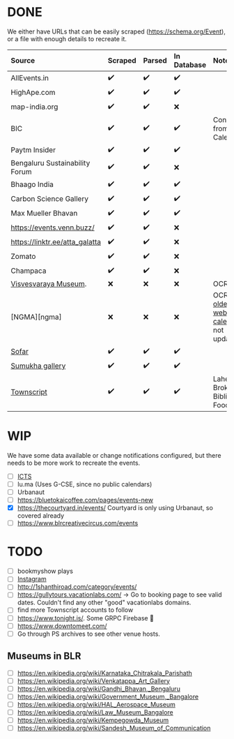 # DONE

We either have URLs that can be easily scraped (https://schema.org/Event), or a file with enough details to recreate it.

| Source                         | Scraped | Parsed | In Database | Notes                                                                                                     |
|:-------------------------------|:--------|:-------|:------------|:----------------------------------------------------------------------------------------------------------|
| AllEvents.in                   | ✔️      | ✔️     | ✔️          |                                                                                                           |
| HighApe.com                    | ✔️      | ✔️     | ✔️          |                                                                                                           |
| map-india.org                  | ✔️      | ✔️     | ❌           |                                                                                                           |
| BIC                            | ✔️      | ✔️     | ✔️          | Converted from ICS Calendar                                                                               |
| Paytm Insider                  | ✔️      | ✔️     | ✔️          |                                                                                                           |
| Bengaluru Sustainability Forum | ✔️      | ✔️     | ❌           |                                                                                                           |
| Bhaago India                   | ✔️      | ✔️     | ✔️          |                                                                                                           |
| Carbon Science Gallery         | ✔️      | ✔️     | ✔️           |                                                                                                           |
| Max Mueller Bhavan             | ✔️      | ✔️     | ✔️          |                                                                                                           |
| https://events.venn.buzz/      | ✔️      | ✔️     | ❌           |                                                                                                           |
| https://linktr.ee/atta_galatta | ✔️      | ✔️     | ❌           |                                                                                                           |
| Zomato                         | ✔️      | ✔️     | ❌           |                                                                                                           |
| Champaca                       | ✔️      | ✔️     | ❌           |                                                                                                           |
| [Visvesvaraya Museum][vism].   | ❌      | ❌     | ❌           | OCR                                                                                                       |
| [NGMA][ngma]                   | ❌      | ❌     | ❌           | OCR The [older website calender](http://www.ngmaindia.gov.in/ngma_bangaluru_calendar.asp) is not updated. |
| [Sofar][sofar]                 | ✔️      | ✔️     | ✔️          |                                                                                                           |
| [Sumukha gallery][sumukha]     | ✔️      | ✔️     | ✔️          | 
| [Townscript][ts]			     | ✔️      | ✔️     | ✔️          | Lahe Lahe, Broke Bibliophiles, Foodwize

# WIP

We have some data available or change notifications configured, but there needs to be more work to recreate the events.

- [ ] [ICTS](https://www.icts.res.in/current-and-upcoming-events)
- [ ] lu.ma (Uses G-CSE, since no public calendars)
- [ ] Urbanaut
- [ ] https://bluetokaicoffee.com/pages/events-new
- [x] https://thecourtyard.in/events/ Courtyard is only using Urbanaut, so covered already
- [ ] https://www.blrcreativecircus.com/events

# TODO

- [ ] bookmyshow plays
- [ ] [Instagram](instagram.txt)
- [ ] http://1shanthiroad.com/category/events/
- [ ] https://gullytours.vacationlabs.com/ -> Go to booking page to see valid dates. Couldn't find any other "good" vacationlabs domains.
- [ ] find more Townscript accounts to follow
- [ ] https://www.tonight.is/. Some GRPC Firebase :poop:
- [ ] https://www.downtomeet.com/
- [ ] Go through PS archives to see other venue hosts.

## Museums in BLR

- [ ] https://en.wikipedia.org/wiki/Karnataka_Chitrakala_Parishath
- [ ] https://en.wikipedia.org/wiki/Venkatappa_Art_Gallery
- [ ] https://en.wikipedia.org/wiki/Gandhi_Bhavan,_Bengaluru
- [ ] https://en.wikipedia.org/wiki/Government_Museum,_Bangalore
- [ ] https://en.wikipedia.org/wiki/HAL_Aerospace_Museum
- [ ] https://en.wikipedia.org/wiki/Law_Museum_Bangalore
- [ ] https://en.wikipedia.org/wiki/Kempegowda_Museum
- [ ] https://en.wikipedia.org/wiki/Sandesh_Museum_of_Communication

[vism]: https://www.vismuseum.gov.in/special_events/upcoming-events-2/
[sofar]: https://www.sofarsounds.com/cities/bangalore
[sumukha]: https://sumukha.com
[ts]: https://www.townscript.com/
